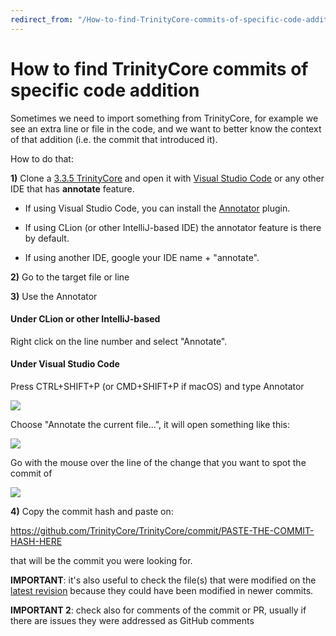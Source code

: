 ```yaml
---
redirect_from: "/How-to-find-TrinityCore-commits-of-specific-code-addition"
---
```


# How to find TrinityCore commits of specific code addition

Sometimes we need to import something from TrinityCore, for example we see an extra line or file in the code, and we want to better know the context of that addition (i.e. the commit that introduced it).

How to do that:

**1)** Clone a [3.3.5 TrinityCore](https://github.com/TrinityCore/TrinityCore/tree/3.3.5) and open it with [Visual Studio Code](https://code.visualstudio.com/) or any other IDE that has **annotate** feature.

- If using Visual Studio Code, you can install the [Annotator](https://github.com/ryu1kn/vscode-annotator) plugin.

- If using CLion (or other IntelliJ-based IDE) the annotator feature is there by default.

- If using another IDE, google your IDE name + "annotate".

**2)** Go to the target file or line

**3)** Use the Annotator

#### Under CLion or other IntelliJ-based

Right click on the line number and select "Annotate".

#### Under Visual Studio Code

Press CTRL+SHIFT+P (or CMD+SHIFT+P if macOS) and type Annotator

![](https://user-images.githubusercontent.com/75517/50727622-af0b7c00-111d-11e9-8423-1c42bc89a297.png)

Choose "Annotate the current file...", it will open something like this:

![](https://user-images.githubusercontent.com/75517/50727632-c9ddf080-111d-11e9-9bd0-9e3673bcd93b.png)

 Go with the mouse over the line of the change that you want to spot the commit of

![](https://user-images.githubusercontent.com/75517/50727642-0873ab00-111e-11e9-9c5c-aaf166adb972.png)

**4)** Copy the commit hash and paste on:

https://github.com/TrinityCore/TrinityCore/commit/PASTE-THE-COMMIT-HASH-HERE

that will be the commit you were looking for.

**IMPORTANT**: it's also useful to check the file(s) that were modified on the [latest revision](https://github.com/TrinityCore/TrinityCore/tree/3.3.5) because they could have been modified in newer commits.

**IMPORTANT 2**: check also for comments of the commit or PR, usually if there are issues they were addressed as GitHub comments
